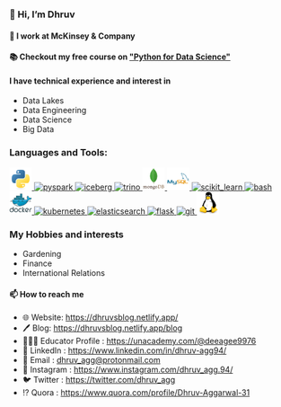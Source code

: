 ### 👋 Hi, I’m Dhruv

#### 💼 I work at McKinsey & Company

#### 📚 Checkout my free course on ["Python for Data Science"](https://unacademy.com/course/python-for-data-science/DXAFYQY5)

#### I have technical experience and interest in
- Data Lakes
- Data Engineering
- Data Science
- Big Data

<h3 align="left">Languages and Tools:</h3>
<p align="left">
  <a href="https://www.python.org" target="_blank">
    <img src="https://raw.githubusercontent.com/devicons/devicon/master/icons/python/python-original.svg" alt="python" width="40" height="40" />
  </a>
  <a href="https://spark.apache.org/docs/latest/api/python/" target="_blank">
    <img src="https://www.vectorlogo.zone/logos/apache_spark/apache_spark-icon.svg" alt="pyspark" width="40" height="40" />
  </a>
  <a href="https://iceberg.apache.org/" target="_blank">
    <img src="https://iceberg.apache.org//img/iceberg-logo-icon.png" alt="iceberg" width="40" height="40" />
  </a>
  <a href="hhttps://trino.io/" target="_blank">
    <img src="https://trino.io/assets/images/trino-logo/trino-ko_tiny-alt.svg" alt="trino" width="40" height="40" />
  </a>
  <a href="https://www.mongodb.com/" target="_blank">
    <img src="https://raw.githubusercontent.com/devicons/devicon/master/icons/mongodb/mongodb-original-wordmark.svg" alt="mongodb" width="40" height="40" />
  </a>
  <a href="https://www.mysql.com/" target="_blank">
    <img src="https://raw.githubusercontent.com/devicons/devicon/master/icons/mysql/mysql-original-wordmark.svg" alt="mysql" width="40" height="40" />
  </a>
  <a href="https://scikit-learn.org/" target="_blank">
    <img src="https://upload.wikimedia.org/wikipedia/commons/0/05/Scikit_learn_logo_small.svg" alt="scikit_learn" width="40" height="40" />
  </a>
  <a href="https://www.gnu.org/software/bash/" target="_blank">
  <img src="https://cdn.jsdelivr.net/gh/devicons/devicon/icons/bash/bash-original.svg" alt="bash" width="40" height="40" />
  </a>
  <a href="https://www.docker.com/" target="_blank">
    <img src="https://raw.githubusercontent.com/devicons/devicon/master/icons/docker/docker-original-wordmark.svg" alt="docker" width="40" height="40" />
  </a>
  <a href="https://kubernetes.io" target="_blank"> 
  <img src="https://cdn.jsdelivr.net/gh/devicons/devicon/icons/kubernetes/kubernetes-plain.svg" alt="kubernetes" width="40" height="40" />
  </a>
  <a href="https://www.elastic.co/" target="_blank"> 
  <img src="https://images.contentstack.io/v3/assets/bltefdd0b53724fa2ce/blt280217a63b82a734/6202d3378b1f312528798412/elastic-logo.svg" alt="elasticsearch" width="40" height="40" />
  </a>
  <a href="https://flask.palletsprojects.com/" target="_blank">
    <img src="https://www.vectorlogo.zone/logos/pocoo_flask/pocoo_flask-icon.svg" alt="flask" width="40" height="40" />
  </a>
  <a href="https://git-scm.com/" target="_blank">
    <img src="https://www.vectorlogo.zone/logos/git-scm/git-scm-icon.svg" alt="git" width="40" height="40" />
  <a href="https://www.linux.org/" target="_blank">
    <img src="https://raw.githubusercontent.com/devicons/devicon/master/icons/linux/linux-original.svg" alt="linux" width="40" height="40" />
  </a>
</p>

### My Hobbies and interests

- Gardening
- Finance
- International Relations

#### 📫 How to reach me

- 🌐 Website: https://dhruvsblog.netlify.app/
- 🖊️ Blog: https://dhruvsblog.netlify.app/blog
- 👨🏻‍🏫 Educator Profile : https://unacademy.com/@deeagee9976
- 🔗 LinkedIn : https://www.linkedin.com/in/dhruv-agg94/
- 📧 Email : dhruv_agg@protonmail.com
- 📸 Instagram : https://www.instagram.com/dhruv_agg.94/
- 🐦 Twitter : https://twitter.com/dhruv_agg
- ⁉️ Quora : https://www.quora.com/profile/Dhruv-Aggarwal-31

<!---
dhruv-agg/dhruv-agg is a ✨ special ✨ repository because its `README.md` (this file) appears on your GitHub profile.
You can click the Preview link to take a look at your changes.
--->

